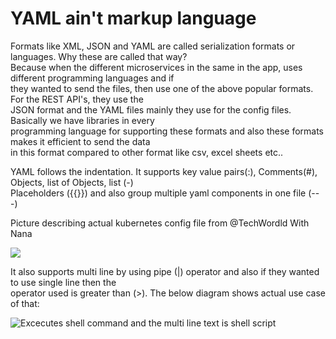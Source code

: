 # YAML ain't markup language

Formats like XML, JSON and YAML are called serialization formats or languages. Why these are called that way?\
Because when the different microservices in the same in the app, uses different programming languages and if\
they wanted to send the files, then use one of the above popular formats. For the REST API's, they use the \
JSON format and the YAML files mainly they use for the config files. Basically we have libraries in every\
programming language for supporting these formats and also these formats makes it efficient to send the data\
in this format compared to other format like csv, excel sheets etc..

YAML follows the indentation. It supports key value pairs(:), Comments(#), Objects, list of Objects, list (-)\
Placeholders ({{}}) and also group multiple yaml components in one file (---)

Picture describing actual kubernetes config file from @TechWordld With Nana

![](yamlConfig.png)

It also supports multi line by using pipe (|) operator and also if they wanted to use single line then the\
operator used is greater than (>). The below diagram shows actual use case of that:

![Excecutes shell command and the multi line text is shell script](multiLineYAML.png)
